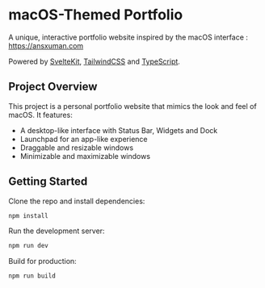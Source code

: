 # macOS-Themed Portfolio

A unique, interactive portfolio website inspired by the macOS interface : https://ansxuman.com

Powered by [SvelteKit](https://kit.svelte.dev/), [TailwindCSS](https://tailwindcss.com/) and [TypeScript](https://www.typescriptlang.org/).

## Project Overview

This project is a personal portfolio website that mimics the look and feel of macOS. It features:

- A desktop-like interface with Status Bar, Widgets and Dock
- Launchpad for an app-like experience
- Draggable and resizable windows
- Minimizable and maximizable windows

## Getting Started

Clone the repo and install dependencies:
   ```bash
   npm install
   ```
Run the development server:
   ```bash
   npm run dev
   ```
Build for production:
   ```bash
   npm run build
   ```

